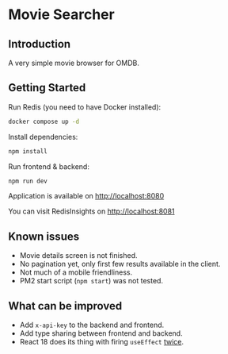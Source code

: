 # Movie Searcher

## Introduction

A very simple movie browser for OMDB.

## Getting Started

Run Redis (you need to have Docker installed):

```sh
docker compose up -d
```

Install dependencies:

```sh
npm install
```

Run frontend & backend:

```sh
npm run dev
```

Application is available on [http://localhost:8080](http://localhost:8080)

You can visit RedisInsights on [http://localhost:8081](http://localhost:8081)

## Known issues

- Movie details screen is not finished.
- No pagination yet, only first few results available in the client.
- Not much of a mobile friendliness.
- PM2 start script (`npm start`) was not tested.

## What can be improved

- Add `x-api-key` to the backend and frontend.
- Add type sharing between frontend and backend.
- React 18 does its thing with firing `useEffect` [twice](https://beta.reactjs.org/learn/synchronizing-with-effects#how-to-handle-the-effect-firing-twice-in-development).
